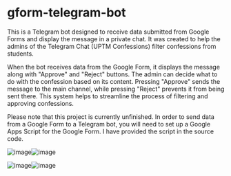 # gform-telegram-bot

This is a Telegram bot designed to receive data submitted from Google Forms and display the message in a private chat. 
It was created to help the admins of the Telegram Chat (UPTM Confessions) filter confessions from students.

When the bot receives data from the Google Form, it displays the message along with "Approve" and "Reject" buttons. 
The admin can decide what to do with the confession based on its content. Pressing "Approve" sends the message to the main channel, while pressing "Reject" prevents it from being sent there. 
This system helps to streamline the process of filtering and approving confessions.

Please note that this project is currently unfinished. In order to send data from a Google Form to a Telegram bot, you will need to set up a Google Apps Script for the Google Form. 
I have provided the script in the source code.

![image](https://user-images.githubusercontent.com/71540872/230781210-dafa1511-41bd-4182-85c2-d5850953a161.png)![image](https://user-images.githubusercontent.com/71540872/230781395-56af9143-50f8-409c-a7ac-a87bf8176301.png)

![image](https://user-images.githubusercontent.com/71540872/230781601-ce5e8c83-5f63-4fa3-a782-cc9170bd2ff2.png)![image](https://user-images.githubusercontent.com/71540872/230781627-973508cd-2f9b-46b0-8d41-c1f9755d3ba5.png)




